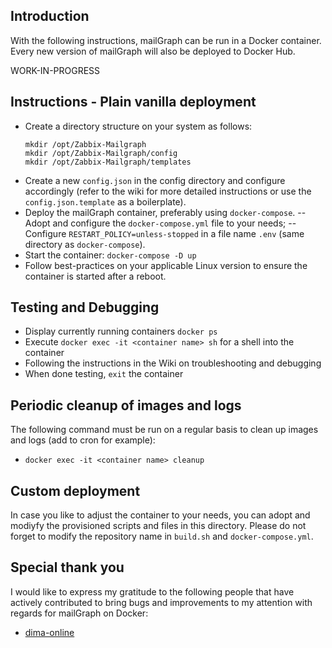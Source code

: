 ## Introduction ##
With the following instructions, mailGraph can be run in a Docker container.
Every new version of mailGraph will also be deployed to Docker Hub.

WORK-IN-PROGRESS

## Instructions - Plain vanilla deployment ##
- Create a directory structure on your system as follows:
  ```
  mkdir /opt/Zabbix-Mailgraph
  mkdir /opt/Zabbix-Mailgraph/config
  mkdir /opt/Zabbix-Mailgraph/templates
  ```
- Create a new `config.json` in the config directory and configure accordingly (refer to the wiki for more detailed instructions or use the `config.json.template` as a boilerplate).
- Deploy the mailGraph container, preferably using `docker-compose`.
-- Adopt and configure the `docker-compose.yml` file to your needs;
-- Configure `RESTART_POLICY=unless-stopped` in a file name `.env` (same directory as `docker-compose`).
- Start the container: `docker-compose -D up`
- Follow best-practices on your applicable Linux version to ensure the container is started after a reboot.

## Testing and Debugging ##
- Display currently running containers `docker ps`
- Execute `docker exec -it <container name> sh` for a shell into the container
- Following the instructions in the Wiki on troubleshooting and debugging
- When done testing, `exit` the container

## Periodic cleanup of images and logs ##
The following command must be run on a regular basis to clean up images and logs (add to cron for example):
- `docker exec -it <container name> cleanup`

## Custom deployment ##
In case you like to adjust the container to your needs, you can adopt and modiyfy the provisioned scripts and files in this directory.
Please do not forget to modify the repository name in `build.sh` and `docker-compose.yml`.

## Special thank you ##
I would like to express my gratitude to the following people that have actively contributed to bring bugs and improvements to my attention with regards for mailGraph on Docker:
- [dima-online](https://github.com/dima-online)
